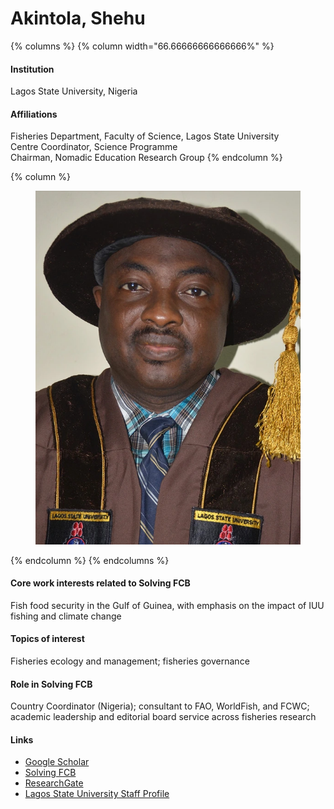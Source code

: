 # Akintola, Shehu

{% columns %}
{% column width="66.66666666666666%" %}
#### Institution

Lagos State University, Nigeria

#### Affiliations

Fisheries Department, Faculty of Science, Lagos State University
\
Centre Coordinator, Science Programme
\
Chairman, Nomadic Education Research Group
{% endcolumn %}

{% column %}
<figure><img src="https://raw.githubusercontent.com/Solving-FCB/docs/refs/heads/main/.img/akintola-s.webp" alt=""></figure>
{% endcolumn %}
{% endcolumns %}

#### Core work interests related to Solving FCB

Fish food security in the Gulf of Guinea, with emphasis on the impact of IUU fishing and climate change

#### Topics of interest

Fisheries ecology and management; fisheries governance

#### Role in Solving FCB

Country Coordinator (Nigeria); consultant to FAO, WorldFish, and FCWC; academic leadership and editorial board service across fisheries research

#### Links

* [Google Scholar](https://scholar.google.com/citations?user=QTck3jMAAAAJ)
* [Solving FCB](https://solvingfcb.org/people/akintola-s/)
* [ResearchGate](https://www.researchgate.net/profile/Shehu-Akintola)
* [Lagos State University Staff Profile](https://science.lasu.edu.ng/home/staff_profile_view.php?staff_id=sheu.akintola@lasu.edu.ng)
